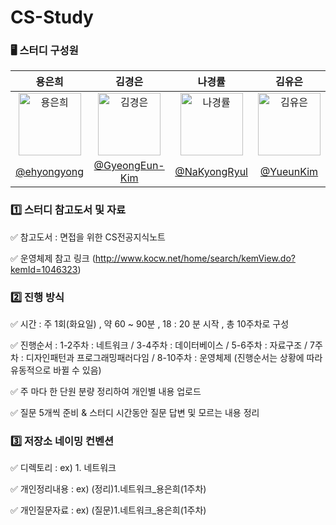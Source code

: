 # CS-Study


### 🖥 스터디 구성원

|     용은희<br>       |            김경은            |                  나경률                 |                      김유은                |
| :-------------------------------: | :--------------------------------------: | :-----------------------------------------: | :------------------------------: | 
| <img alt="용은희"  src="https://github.com/ehyongyong.png" height="100" width="100"> | <img alt="김경은" src="https://github.com/GyeongEun-Kim.png" height="100" width="100"> | <img alt="나경률" src="https://github.com/NaKyongRyul.png" height="100" width="100"> | <img alt="김유은" src="https://github.com/YueunKim.png" height="100" width="100"> | 
|   [@ehyongyong](https://github.com/ehyongyong)   |     [@GyeongEun-Kim](https://github.com/GyeongEun-Kim)     |     [@NaKyongRyul](https://github.com/NaKyongRyul)     |        [@YueunKim](https://github.com/YueunKim)      |

### 1️⃣ 스터디 참고도서 및 자료

✅ 참고도서 : 면접을 위한 CS전공지식노트 

✅ 운영체제 참고 링크 (http://www.kocw.net/home/search/kemView.do?kemId=1046323)

### 2️⃣ 진행 방식

✅ 시간 : 주 1회(화요일) , 약 60 ~ 90분 , 18 : 20 분 시작 , 총 10주차로 구성

✅ 진행순서 : 1-2주차 : 네트워크 / 3-4주차 : 데이터베이스 / 5-6주차 : 자료구조 / 7주차 : 디자인패턴과 프로그래밍패러다임 / 8-10주차 : 운영체제 (진행순서는 상황에 따라 유동적으로 바뀔 수 있음)

✅ 주 마다 한 단원 분량 정리하여 개인별 내용 업로드

✅ 질문 5개씩 준비 & 스터디 시간동안 질문 답변 및 모르는 내용 정리

### 3️⃣ 저장소 네이밍 컨벤션

✅ 디렉토리 : ex) 1. 네트워크

✅ 개인정리내용 : ex) (정리)1.네트워크_용은희(1주차)

✅ 개인질문자료 : ex) (질문)1.네트워크_용은희(1주차)


